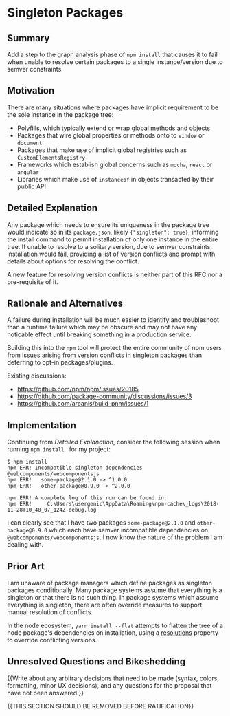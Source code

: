 # Singleton Packages

## Summary

Add a step to the graph analysis phase of `npm install` that causes it to fail when unable to resolve certain packages to a single instance/version due to  semver constraints.

## Motivation

There are many situations where packages have implicit requirement to be the sole instance in the package tree:
 - Polyfills, which typically extend or wrap global methods and objects
 - Packages that wire global properties or methods onto to `window` or `document`
 - Packages that make use of implicit global registries such as `CustomElementsRegistry`
 - Frameworks which establish global concerns such as `mocha`, `react` or `angular`
 - Libraries which make use of `instanceof` in objects transacted by their public API

## Detailed Explanation

Any package which needs to ensure its uniqueness in the package tree would indicate so in its `package.json`, likely  `{"singleton": true}`, informing the install command to permit installation of only one instance in the entire tree.  If unable to resolve to a solitary version, due to semver constraints, installation would fail, providing a list of version conflicts and prompt with details about options for resolving the conflict.

A new feature for resolving version conflicts is neither part of this RFC nor a pre-requisite of it.

## Rationale and Alternatives

A failure during installation will be much easier to identify and troubleshoot than a runtime failure which may be obscure and may not have any noticable effect until breaking something in a production service.

Building this into the `npm` tool will protect the entire community of npm users from issues arising from version conflicts in singleton packages than deferring to opt-in packages/plugins.

Existing discussions:

- https://github.com/npm/npm/issues/20185
- https://github.com/package-community/discussions/issues/3
- https://github.com/arcanis/build-pnm/issues/1

## Implementation

Continuing from *Detailed Explanation*, consider the following session when running `npm install ` for my project:

```
$ npm install
npm ERR! Incompatible singleton dependencies @webcomponents/webcomponentsjs
npm ERR!   some-package@2.1.0 -> ^1.0.0
npm ERR!   other-package@0.9.0 -> ^2.0.0

npm ERR! A complete log of this run can be found in:
npm ERR!     C:\Users\usergenic\AppData\Roaming\npm-cache\_logs\2018-11-28T10_40_07_124Z-debug.log
```

I can clearly see that I have two packages `some-package@2.1.0` and `other-package@0.9.0` which each have semver incompatible dependencies on `@webcomponents/webcomponentsjs`.  I now know the nature of the problem I am dealing with.

## Prior Art

I am unaware of package managers which define packages as singleton packages conditionally.  Many package systems assume that everything is a singleton or that there is no such thing.  In package systems which assume everything is singleton, there are often override measures to support manual resolution of conflicts.

In the node ecosystem,  `yarn install --flat` attempts to flatten the tree of a node package's dependencies on installation, using a [resolutions](https://yarnpkg.com/lang/en/docs/package-json/#toc-resolutions) property to override conflicting versions.

## Unresolved Questions and Bikeshedding

{{Write about any arbitrary decisions that need to be made (syntax, colors, formatting, minor UX decisions), and any questions for the proposal that have not been answered.}}

{{THIS SECTION SHOULD BE REMOVED BEFORE RATIFICATION}}
